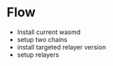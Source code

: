
# Flow

- Install current wasmd
- setup two chains
- install targeted relayer version
- setup relayers
